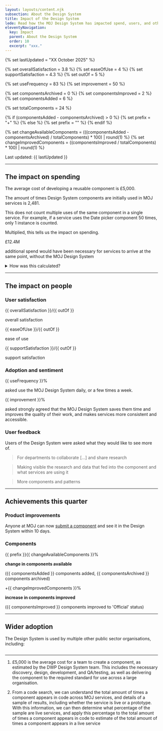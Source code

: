 ```yaml
---
layout: layouts/content.njk
subsection: About the Design System
title: Impact of the Design System
lede: Read how the MOJ Design System has impacted spend, users, and other government departments by providing reusable building blocks that solve common problems.
eleventyNavigation:
  key: Impact
  parent: About the Design System
  order: 10
  excerpt: "xxx."
---
```


<!-- Updated date -->
  {% set lastUpdated = "XX October 2025" %}

<!-- User satisfaction -->
  {% set overallSatisfaction = 3.8 %}
  {% set easeOfUse = 4 %}
  {% set supportSatisfaction = 4.3 %}
  {% set outOf = 5 %}

<!-- Adoption and sentiment -->
  {% set useFrequency = 83 %}
  {% set improvement = 50 %}

<!-- Achievements this quarter -->

  {% set componentsArchived = 0 %}
  {% set componentsImproved = 2 %}
  {% set componentsAdded = 6 %}

<!-- Total components BEFORE these changes -->
  {% set totalComponents = 24 %} 

<!-- Prefix for change in available components -->
  {% if (componentsAdded - componentsArchived) > 0 %}
  {% set prefix = "+" %}
  {% else %}
  {% set prefix = "" %}
  {% endif %}

<!-- Percentage change in available components -->
  {% set changeAvailableComponents = (((componentsAdded - componentsArchived) / totalComponents) * 100) | round(1) %}
  {% set changeImprovedComponents = ((componentsImproved / totalComponents) * 100) | round(1) %}





<p>
  Last updated: {{ lastUpdated }}
</p>

<hr style="border:none">

## The impact on spending

The average cost of developing a reusable component is £5,000.

The amount of times Design System components are initially used in MOJ services is 2,481.

This does not count multiple uses of the same component in a single service. For example, if a service uses the Date picker component 50 times, only 1 instance is counted.

<!-- £5,000 is the average cost of developing a reusable component.

2,481 is the amount of times Design System components are initially used in MOJ services. This does not count multiple uses of the same component in a single service. -->

Multiplied, this tells us the impact on spending.

<div class="govuk-grid-row govuk-body govuk-!-margin-bottom-5 govuk-!-margin-top-8">
  <div class="headline-container govuk-grid-column-two-thirds govuk-!-margin-bottom-0">
      <div class="callout-card">
        <!-- <p class="lead">
          £5,000 &times; 2,481 &equals;
        </p> -->
        <span class="big-number">
          £12.4M
        </span>
        <p class="lead">
          additional spend would have been necessary for services to arrive at the same point, without the MOJ Design System
        </p>
      </div>
    </div>
  </div>

<details class="govuk-details">
  <summary class="govuk-details__summary">
    <span class="govuk-details__summary-text">
      How was this calculated?
    </span>
  </summary>
  <div class="govuk-details__text">
    <p><strong>The average cost of developing a reusable component</strong></p>
    <p>
      £5,000 is the average cost for a team to create a component, as estimated by the <a href="https://design-system.dwp.gov.uk/">DWP Design System</a> team. This includes the necessary discovery, design, development, and QA/testing, as well as delivering the component to the required standard for use across a large organisation.
    </p>
    <p><strong>How many times components are used across MOJ services</strong></p>
    <p>
      Access to detailed data about the use of components is limited, so a sample was used to infer the likely implementation of components across all MOJ digital services.
    </p>
    <p>
      From a code search, we can understand the total amount of times a component appears in code across MOJ services​, and details of a sample of results, including whether the service is live or a prototype.
    </p>
    <p>
      This allows us to determine what percentage of the sample are live services​, and apply this percentage to the total amount of times a component appears in code​ to estimate of the total amount of times a component appears in a live service​.
    </p>
    <p>
      If a service uses a component multiple times, only the first time is counted as this is the one that would have prevented additional spend by the team.
    </p>
  </div>
</details>

<hr style="border:none">

## The impact on people

### User satisfaction

<div class="govuk-grid-row govuk-body govuk-!-margin-bottom-5">
  <div class="headline-container govuk-grid-column-one-third">
    <div class="callout-card">
      <span class="medium-number">
        {{ overallSatisfaction }}<span class="out-of">/{{ outOf }}</span>
      </span>
      <p class="govuk-!-margin-bottom-0">
        overall satisfaction
      </p>
    </div>
  </div>
  <div class="headline-container govuk-grid-column-one-third">
    <div class="callout-card">
      <span class="medium-number">
        {{ easeOfUse }}<span class="out-of">/{{ outOf }}</span>
      </span>
      <p class="govuk-!-margin-bottom-0">
        ease of use
      </p>
    </div>
  </div>
  <div class="headline-container govuk-grid-column-one-third">
    <div class="callout-card">
      <span class="medium-number">
        {{ supportSatisfaction }}<span class="out-of">/{{ outOf }}</span>
      </span>
      <p class="govuk-!-margin-bottom-0">
        support satisfaction
      </p>
    </div>
  </div>
</div>

### Adoption and sentiment

<div class="govuk-grid-row govuk-body govuk-!-margin-bottom-5">
  <div class="headline-container govuk-grid-column-one-third">
    <div class="callout-card">
      <span class="medium-number">
        {{ useFrequency }}%
      </span>
      <p class="govuk-!-margin-bottom-0">
        asked use the MOJ Design System daily, or a few times a week.
      </p>
    </div>
  </div>
  <div class="headline-container govuk-grid-column-two-thirds">
    <div class="callout-card">
      <span class="medium-number">
        {{ improvement }}%
      </span>
      <p class="govuk-!-margin-bottom-0">
        asked strongly agreed that the MOJ Design System saves them time and improves the quality of their work, and makes services more consistent and accessible.
      </p>
    </div>
  </div>
</div>

### User feedback

Users of the Design System were asked what they would like to see more of.

<blockquote>For departments to collaborate [...] and
share research</blockquote>

<blockquote>Making visible the research and data that fed into the component and
what services are using it</blockquote>

<blockquote>More components and patterns</blockquote>

<hr style="border:none">

## Achievements this quarter

<div class="govuk-grid-row govuk-body govuk-!-margin-bottom-5">
  <div class="headline-container govuk-grid-column-full">

### Product improvements

<div class="headline-container callout-card">
  <p class="lead">
    Anyone at MOJ can now <a href="/contribute/add-new-component/start">submit a component</a> and see it in the Design System within 10 days.
  </p>
</div>

### Components

<div class="govuk-grid-row govuk-body govuk-!-margin-bottom-5">
  <div class="headline-container govuk-grid-column-one-half">
    <div class="callout-card">
      <span class="medium-number">      
        {{ prefix }}{{ changeAvailableComponents }}%
      </span>
      <p>
        <strong>change in components available</strong>
      </p>
      <p class="govuk-!-margin-bottom-0">({{ componentsAdded }} components added, {{ componentsArchived }} components archived)</p>
    </div>
  </div>
  <div class="headline-container govuk-grid-column-one-half">
    <div class="callout-card">
      <span class="medium-number">
        +{{ changeImprovedComponents }}%
      </span>
      <p>
        <strong>increase in components improved</strong>
      </p>
      <p class="govuk-!-margin-bottom-0">({{ componentsImproved }} components improved to 'Official' status)</p>
    </div>
  </div>
</div>

<hr style="border:none">

## Wider adoption

The Design System is used by multiple other public sector organisations, including:

<img src="/assets/images/dept-logos/logo-defra.png" alt="">



---

1. £5,000 is the average cost for a team to create a component, as estimated by the DWP Design System team. This includes the necessary discovery, design, development, and QA/testing, as well as delivering the component to the required standard for use across a large organisation.​

2. From a code search, we can understand the total amount of times a component appears in code across MOJ services​, and details of a sample of results, including whether the service is live or a prototype. With this information, we can then determine what percentage of the sample are live services​, and apply this percentage to the total amount of times a component appears in code​ to estimate of the total amount of times a component appears in a live service​

<!-- **83%** of users asked use the MOJ Design System **daily**, or **a few times a week**

**50%** of users asked **strongly agreed** that the MOJ Design System saves them time and **improves the quality of their work**, and makes services more **consistent and accessible**. -->

<!-- Calcs -->

<!-- {% set total = 0 %}
{% for name, stats in impact %}
  {% set total = total + stats.hours_saved %}
{% endfor %}
**Total Hours Saved: {{ total | round(2) }}**

Date Picker prod usage: **{{ impact.date_picker.prod_usage }}** -->

